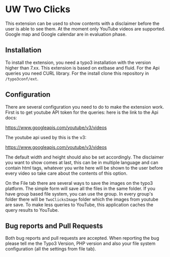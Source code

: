 # UW Two Clicks
This extension can be used to show contents with a disclaimer before the user is able to see them. At the moment only
YouTube videos are supported. Google map and Google calendar are in evaluation phase.

## Installation
To install the extension, you need a typo3 installation with the version higher than 7.xx. This extension is based
on extbase and fluid. For the Api queries you need CURL library. For the install clone this repository in `/typo3conf/ext`.

## Configuration
There are several configuration you need to do to make the extension work. First is to get youtube API token for the queries:
here is the link to the Api docs:

https://www.googleapis.com/youtube/v3/videos

The youtube api used by this is the v3:

https://www.googleapis.com/youtube/v3/videos

The default width and height should also be set accordingly. The disclaimer you want to show comes at last, this can be in multiple
language and can contain html tags, whatever you write here will be shown to the user before every video so take care about the
contents of this option.

On the File tab there are several ways to save the images on the typo3 platform. The simple form will save all the files
in the same folder. If you have group based file system, you can use the group. In every group's folder there will be `TwoClicksImage` folder
which the images from youtube are save. To make less queries to YouTube, this application caches the query results to YouTube.

## Bug reports and Pull Requests
Both bug reports and pull requests are accepted. When reporting the bug please tell me the Typo3 Version, PHP version and also your file
system configuration (all the settings from file tab). 